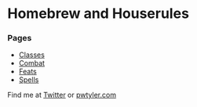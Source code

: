 Homebrew and Houserules
======

### Pages
* [Classes](classes.md)
* [Combat](combat.md)
* [Feats](feats.md)
* [Spells](spells.md)


Find me at [Twitter](https://twitter.com/pwtyler) or [pwtyler.com](https://pwtyler.com)